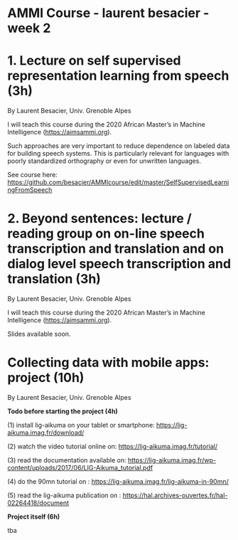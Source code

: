 # AMMI Course - laurent besacier - week 2

# 1. Lecture on self supervised representation learning from speech (3h)

By Laurent Besacier, Univ. Grenoble Alpes

I will teach this course during the 2020 African Master’s in Machine Intelligence (https://aimsammi.org). 

Such approaches are very important to reduce dependence on labeled data for building speech systems. This is particularly relevant for languages with poorly standardized orthography or even for unwritten languages. 

See course here: https://github.com/besacier/AMMIcourse/edit/master/SelfSupervisedLearningFromSpeech

# 2. Beyond sentences: lecture / reading group on on-line speech transcription and translation and on dialog level speech transcription and translation (3h)

By Laurent Besacier, Univ. Grenoble Alpes

I will teach this course during the 2020 African Master’s in Machine Intelligence (https://aimsammi.org). 

Slides available soon.

# Collecting data with mobile apps: project (10h)

By Laurent Besacier, Univ. Grenoble Alpes

**Todo before starting the project (4h)**

(1) install lig-aikuma on your tablet or smartphone: https://lig-aikuma.imag.fr/download/

(2) watch the video tutorial online on: https://lig-aikuma.imag.fr/tutorial/
 
(3) read the documentation available on: https://lig-aikuma.imag.fr/wp-content/uploads/2017/06/LIG-Aikuma_tutorial.pdf

(4) do the 90mn tutorial on : https://lig-aikuma.imag.fr/lig-aikuma-in-90mn/ 

(5) read the lig-aikuma publication on : https://hal.archives-ouvertes.fr/hal-02264418/document 

**Project itself (6h)**

tba
 







